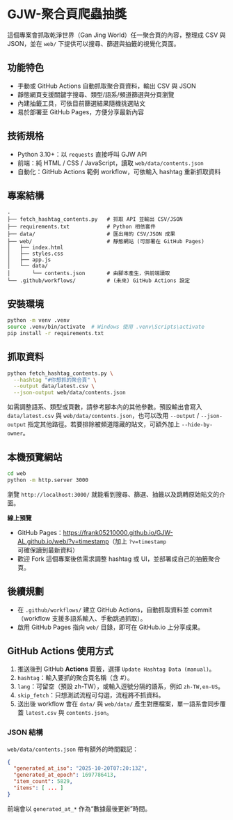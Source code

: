 # GJW-聚合頁爬蟲抽獎

這個專案會抓取乾淨世界（Gan Jing World）任一聚合頁的內容，整理成 CSV 與 JSON，並在 `web/` 下提供可以搜尋、篩選與抽籤的視覺化頁面。

## 功能特色
- 手動或 GitHub Actions 自動抓取聚合頁資料，輸出 CSV 與 JSON
- 靜態網頁支援關鍵字搜尋、類型/語系/頻道篩選與分頁瀏覽
- 內建抽籤工具，可依目前篩選結果隨機挑選貼文
- 易於部署至 GitHub Pages，方便分享最新內容

## 技術規格
- Python 3.10+：以 `requests` 直接呼叫 GJW API
- 前端：純 HTML / CSS / JavaScript，讀取 `web/data/contents.json`
- 自動化：GitHub Actions 範例 workflow，可依輸入 hashtag 重新抓取資料


## 專案結構

```
.
├── fetch_hashtag_contents.py   # 抓取 API 並輸出 CSV/JSON
├── requirements.txt            # Python 相依套件
├── data/                       # 匯出用的 CSV/JSON 成果
├── web/                        # 靜態網站 (可部署在 GitHub Pages)
│   ├── index.html
│   ├── styles.css
│   ├── app.js
│   └── data/
│       └── contents.json       # 由腳本產生，供前端讀取
└── .github/workflows/          # (未來) GitHub Actions 設定
```

## 安裝環境

```bash
python -m venv .venv
source .venv/bin/activate  # Windows 使用 .venv\Scripts\activate
pip install -r requirements.txt
```

## 抓取資料

```bash
python fetch_hashtag_contents.py \
  --hashtag "#你想抓的聚合頁" \
  --output data/latest.csv \
  --json-output web/data/contents.json
```

如需調整語系、類型或頁數，請參考腳本內的其他參數。預設輸出會寫入 `data/latest.csv` 與 `web/data/contents.json`，也可以改用 `--output` / `--json-output` 指定其他路徑。若要排除被頻道隱藏的貼文，可額外加上 `--hide-by-owner`。

## 本機預覽網站

```bash
cd web
python -m http.server 3000
```

瀏覽 `http://localhost:3000/` 就能看到搜尋、篩選、抽籤以及跳轉原始貼文的介面。

**線上預覽**
- GitHub Pages：<https://frank05210000.github.io/GJW-AL.github.io/web/?v=timestamp>（加上 `?v=timestamp` 可確保讀到最新資料）
- 歡迎 Fork 這個專案後依需求調整 hashtag 或 UI，並部署成自己的抽籤聚合頁。

## 後續規劃

- 在 `.github/workflows/` 建立 GitHub Actions，自動抓取資料並 commit（workflow 支援多語系輸入、手動跳過抓取）。
- 啟用 GitHub Pages 指向 `web/` 目錄，即可在 GitHub.io 上分享成果。

## GitHub Actions 使用方式
1. 推送後到 GitHub **Actions** 頁籤，選擇 `Update Hashtag Data (manual)`。
2. `hashtag`：輸入要抓的聚合頁名稱（含 #）。
3. `lang`：可留空（預設 zh-TW），或輸入逗號分隔的語系，例如 `zh-TW,en-US`。
4. `skip_fetch`：只想測試流程可勾選，流程將不抓資料。
5. 送出後 workflow 會在 `data/` 與 `web/data/` 產生對應檔案，單一語系會同步覆蓋 `latest.csv` 與 `contents.json`。

### JSON 結構
`web/data/contents.json` 帶有額外的時間戳記：
```json
{
  "generated_at_iso": "2025-10-20T07:20:13Z",
  "generated_at_epoch": 1697786413,
  "item_count": 5829,
  "items": [ ... ]
}
```
前端會以 `generated_at_*` 作為“數據最後更新”時間。
